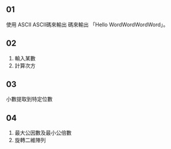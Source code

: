 ## 01
使用 ASCII ASCII碼來輸出 碼來輸出 「Hello WordWordWordWord」。

## 02
1. 輸入某數
2. 計算次方

## 03
小數提取到特定位數

## 04
1. 最大公因數及最小公倍數
2. 旋轉二維陣列
